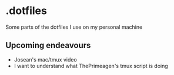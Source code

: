 # .dotfiles
Some parts of the dotfiles I use on my personal machine

## Upcoming endeavours
- Josean's mac/tmux video
- I want to understand what ThePrimeagen's tmux script is doing

